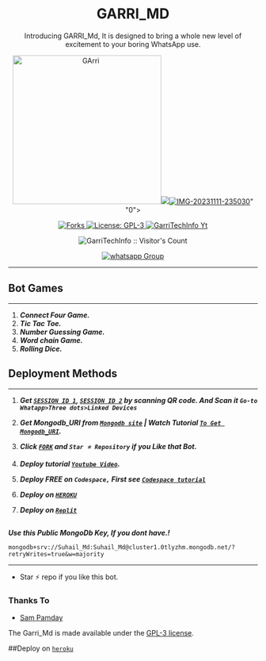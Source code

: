 <h1 align="center"> GARRI_MD </h1> 
<p align="center"> Introducing GARRI_Md, It is designed to bring a whole new level of excitement to your boring WhatsApp use. </p>

<p align="center">
  <a href="https://youtube.com/@mr_alvin999">
    <img alt="GArri" height="300" src="<a href="https://ibb.co/XsJTvcB"><img src="<a href="https://ibb.co/mDcfJt0"><img src="https://i.ibb.co/mDcfJt0/IMG-20231111-235030.jpg" alt="IMG-20231111-235030" ></a>" "0">
  </a>
</p>
  
   
<p align="center">
  <a href="" target="_blank">
    <img alt="Forks" src="https://img.shields.io/github/forks/garriTechInfo/G4-Md" />
  </a>
  <a aria-label="garri_Md is free to use" href="https://github.com/SuhailTechInfo/Suhail-Md/blob/main/LICENCE" target="_blank">
    <img alt="License: GPL-3" src="https://badges.frapsoft.com/os/gpl/gpl.png?v=103)](https://opensource.org/licenses/GPL-3.0/" target="_blank" />
  </a>
  <a aria-label="GARRI_Md is free to use" href="https://youtube.com/@garritechinfo" target="_blank">
    <img alt="GarriTechInfo Yt" src="https://img.shields.io/youtube/channel/subscribers/UCU071AMRqcd5mfTdCgJFwPg" target="_blank" />
  </a>

</p>
<p align="center"><img src="https://profile-counter.glitch.me/{GARRITechInfo}/count.svg" alt="GarriTechInfo :: Visitor's Count" /></p>
<p align="center">
 <a href="https://wa.me/2348157960746" target="_blank">
    <img alt="whatsapp Group" src="https://img.shields.io/badge/ Whatsapp Support Group -25D366?style=for-the-badge&logo=whatsapp&logoColor=white" />
  </a>
</p>

---




  

 



## Bot Games
---
1. ***Connect Four Game.***
2.  ***Tic Tac Toe.***
3.  ***Number Guessing Game.***
4.  ***Word chain Game.***
5.  ***Rolling Dice.***
##







  
 
## Deployment Methods
---
1.  ***Get [`SESSION ID 1`](https://replit.com/@KennyBlack2/Garri-md?v=1), [`SESSION ID 2`](https://replit.com/@KennyBlack2/Garri-md?v=1) by scanning QR code. And Scan it `Go-to Whatapp>Three dots>Linked Devices`***
2.  ***Get Mongodb_URI from [`Mongodb site`](https://www.mongodb.com/) | Watch Tutorial [`To Get Mongodb_URI`](https://youtu.be/6rnftFl0fAI).***
3.  ***Click [`FORK`](https://github.com/GarriTechInfo/Garri-Md/fork) and `Star ⭐ Repository` if you Like that Bot.***
4.  ***Deploy tutorial [`Youtube Video`](https://youtu.be/6rnftFl0fAI).***

5.  ***Deploy FREE on `Codespace,` First see [`Codespace tutorial`](https://youtu.be/3NdJb6_1cJM)***
6.  ***Deploy on [`HEROKU`](https://dashboard.heroku.com/new?template=https://github.com/SuhailTechInfo/Suhail-Md)***
7.  ***Deploy on [`Replit`](https://replit.com/github/SuhailTechInfo/Suhail-Md)***

##


***Use this Public MongoDb Key, If you dont have.!***
```
mongodb+srv://Suhail_Md:Suhail_Md@cluster1.0tlyzhm.mongodb.net/?retryWrites=true&w=majority
```
---

- Star ⚡ repo if you like this bot.



### Thanks To
- [Sam Pamday](https://github.com/Sampandey001) 


The Garri_Md is made available under the [GPL-3 license](https://github.com/GarriTechInfo/Garri-Md/blob/main/LICENCE).

##Deploy on [`heroku`]( https://dashboard.heroku.com/new?template=https://github.com/garriTechInfo/garri-Md)
